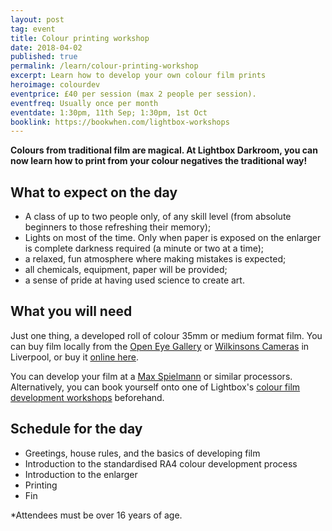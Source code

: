 ```yaml
---
layout: post
tag: event
title: Colour printing workshop
date: 2018-04-02
published: true
permalink: /learn/colour-printing-workshop
excerpt: Learn how to develop your own colour film prints
heroimage: colourdev
eventprice: £40 per session (max 2 people per session).
eventfreq: Usually once per month
eventdate: 1:30pm, 11th Sep; 1:30pm, 1st Oct
booklink: https://bookwhen.com/lightbox-workshops
---
```


**Colours from traditional film are magical. At Lightbox Darkroom, you can now learn how to print from your colour negatives the traditional way!**

## What to expect on the day
- A class of up to two people only, of any skill level (from absolute beginners to those refreshing their memory);
- Lights on most of the time. Only when paper is exposed on the enlarger is complete darkness required (a minute or two at a time);
- a relaxed, fun atmosphere where making mistakes is expected;
- all chemicals, equipment, paper will be provided;
- a sense of pride at having used science to create art.

## What you will need

Just one thing, a developed roll of colour 35mm or medium format film. You can buy film locally from the [Open Eye Gallery](https://openeye.org.uk) or [Wilkinsons Cameras](http://www.wilkinson.co.uk/w/storelocation/liverpool/) in Liverpool, or buy it [online here](/posts/where-to-buy-film-uk.html).

You can develop your film at a [Max Spielmann](https://www.maxphoto.co.uk) or similar processors. Alternatively, you can book yourself onto one of Lightbox's [colour film development workshops](/learn/colour-film-development) beforehand.

## Schedule for the day

* Greetings, house rules, and the basics of developing film
* Introduction to the standardised RA4 colour development process
* Introduction to the enlarger
* Printing
* Fin


*Attendees must be over 16 years of age.
